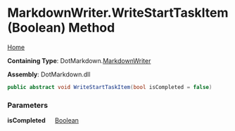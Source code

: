 # MarkdownWriter\.WriteStartTaskItem\(Boolean\) Method

[Home](../../../README.md)

**Containing Type**: DotMarkdown\.[MarkdownWriter](../README.md)

**Assembly**: DotMarkdown\.dll

```csharp
public abstract void WriteStartTaskItem(bool isCompleted = false)
```

### Parameters

**isCompleted** &emsp; [Boolean](https://docs.microsoft.com/en-us/dotnet/api/system.boolean)